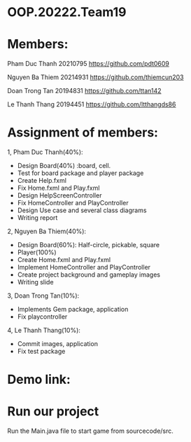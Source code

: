 # OOP.20222.Team19

# Members:
Pham Duc Thanh 20210795   https://github.com/pdt0609

Nguyen Ba Thiem 20214931   https://github.com/thiemcun203

Doan Trong Tan 20194831   https://github.com/ttan142

Le Thanh Thang 20194451    https://github.com/ltthangds86

# Assignment of members:

1, Pham Duc Thanh(40%):
-	Design Board(40%) :board, cell.
-	Test for board package and player package
- Create Help.fxml 
-	Fix Home.fxml and Play.fxml
-	Design HelpScreenController
- Fix HomeController and PlayController
- Design Use case and several class diagrams
-	Writing report

2, Nguyen Ba Thiem(40%):
-	Design Board(60%): Half-circle, pickable, square
-	Player(100%)
-	Create Home.fxml and Play.fxml
-	Implement HomeController and PlayController
-	Create project background and gameplay images
-	Writing slide

3, Doan Trong Tan(10%):
- Implements Gem package, application
- Fix playcontroller

4, Le Thanh Thang(10%):
-	Commit images, application
-	Fix test package

# Demo link:

# Run our project
Run the Main.java file to start game from sourcecode/src.


